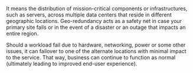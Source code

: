It means the distribution of mission-critical components or infrastructures, such as servers, across multiple data centers that reside in different geographic locations. Geo-redundancy acts as a safety net in case your primary site fails or in the event of a disaster or an outage that impacts an entire region.

Should a workload fail due to hardware, networking, power or some other issues, it can failover to one of the alternate locations with minimal impact to the service. That way, business can continue to function as normal (ultimately leading to improved end-user experience).